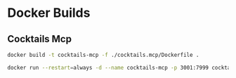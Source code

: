 # Docker Builds

## Cocktails Mcp
``` bash
docker build -t cocktails-mcp -f ./cocktails.mcp/Dockerfile .

docker run --restart=always -d --name cocktails-mcp -p 3001:7999 cocktails-mcp
```
